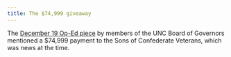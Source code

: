 ```yaml
---
title: The $74,999 giveaway
---
```


The [December 19 Op-Ed piece](/tags/loloped) by members of the UNC Board of Governors mentioned
a $74,999 payment to the Sons of Confederate Veterans, which was news at the time.
